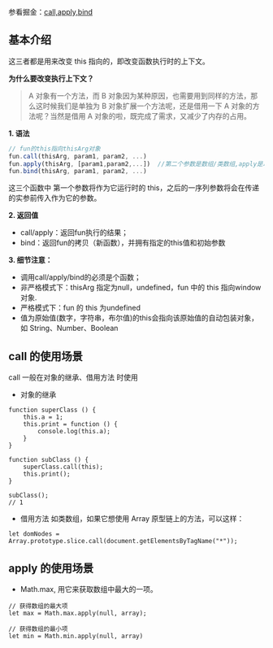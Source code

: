 参看掘金：[call,apply,bind](https://juejin.cn/post/6844903906279964686)

## 基本介绍
这三者都是用来改变 this 指向的，即改变函数执行时的上下文。

**为什么要改变执行上下文？**
> A 对象有一个方法，而 B 对象因为某种原因，也需要用到同样的方法，那么这时候我们是单独为 B 对象扩展一个方法呢，还是借用一下 A 对象的方法呢？当然是借用 A 对象的啦，既完成了需求，又减少了内存的占用。

**1. 语法**
```javascript
// fun的this指向thisArg对象
fun.call(thisArg, param1, param2, ...)
fun.apply(thisArg, [param1,param2,...])  //第二个参数是数组/类数组,apply是以a开头，array；
fun.bind(thisArg, param1, param2, ...)
```
这三个函数中 第一个参数将作为它运行时的 this，之后的一序列参数将会在传递的实参前传入作为它的参数。

**2. 返回值**
* call/apply：返回fun执行的结果； 
* bind：返回fun的拷贝（新函数），并拥有指定的this值和初始参数

**3. 细节注意：**
* 调用call/apply/bind的必须是个函数；
* 非严格模式下：thisArg 指定为null，undefined，fun 中的 this 指向window对象.
* 严格模式下：fun 的 this 为undefined
* 值为原始值(数字，字符串，布尔值)的this会指向该原始值的自动包装对象，如 String、Number、Boolean


## call 的使用场景
call 一般在对象的继承、借用方法 时使用

* 对象的继承
```JS
function superClass () {
    this.a = 1;
    this.print = function () {
        console.log(this.a);
    }
}

function subClass () {
    superClass.call(this);
    this.print();
}

subClass();
// 1
```

* 借用方法
如类数组，如果它想使用 Array 原型链上的方法，可以这样：
```JS
let domNodes = Array.prototype.slice.call(document.getElementsByTagName("*"));
```

## apply 的使用场景
* Math.max, 用它来获取数组中最大的一项。
```JS
// 获得数组的最大项
let max = Math.max.apply(null, array);

// 获得数组的最小项
let min = Math.min.apply(null, array)
```